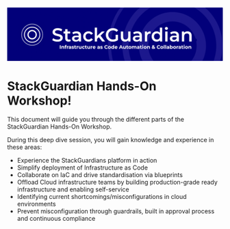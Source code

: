 ![Lab Overview](image/workshop-home.png)

# StackGuardian Hands-On Workshop!  

This document will guide you through the different parts of the StackGuardian Hands-On Workshop.

During this deep dive session, you will gain knowledge and experience in these areas:

* Experience the StackGuardians platform in action
* Simplify deployment of Infrastructure as Code
* Collaborate on IaC and drive standardisation via blueprints
* Offload Cloud infrastructure teams by building production-grade ready infrastructure and enabling self-service
* Identifying current shortcomings/misconfigurations in cloud environments
* Prevent misconfiguration through guardrails, built in approval process and continuous compliance 
